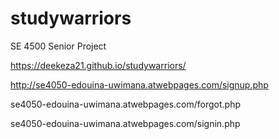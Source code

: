 # studywarriors
SE 4500 Senior Project


https://deekeza21.github.io/studywarriors/

http://se4050-edouina-uwimana.atwebpages.com/signup.php


se4050-edouina-uwimana.atwebpages.com/forgot.php


se4050-edouina-uwimana.atwebpages.com/signin.php

